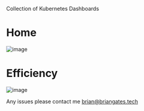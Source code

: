 Collection of Kubernetes Dashboards 

# Home

![image](https://github.com/brngates98/GrafanaAgents/assets/59444489/0516886d-560b-4ebc-b1f4-7003a1ce627a)

# Efficiency

![image](https://github.com/brngates98/GrafanaAgents/assets/59444489/b2452ebb-4bb4-4c50-8096-a45bbeb11750)



Any issues please contact me brian@briangates.tech

